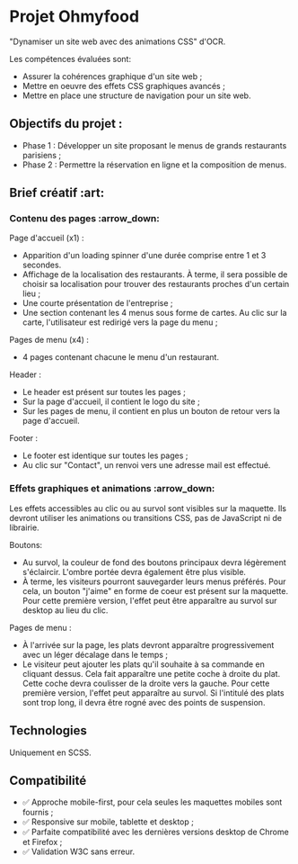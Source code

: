 # Projet Ohmyfood

"Dynamiser un site web avec des animations CSS" d'OCR. 

Les compétences évaluées sont:
- Assurer la cohérences graphique d'un site web ;
- Mettre en oeuvre des effets CSS graphiques avancés ;
- Mettre en place une structure de navigation pour un site web.

<h2>Objectifs du projet : </h2>

- Phase 1 : Développer un site proposant le menus de grands restaurants parisiens ;
- Phase 2 : Permettre la réservation en ligne et la composition de menus.

<h2>Brief créatif :art: </h2>

<h3>Contenu des pages :arrow_down: </h3>

Page d'accueil (x1) :
- Apparition d'un loading spinner d'une durée comprise entre 1 et 3 secondes.
- Affichage de la localisation des restaurants. À terme, il sera possible de choisir sa localisation pour trouver des restaurants proches d'un certain lieu ;
- Une courte présentation de l'entreprise ;
- Une section contenant les 4 menus sous forme de cartes. Au clic sur la carte, l'utilisateur est redirigé vers la page du menu ;


Pages de menu (x4) :
- 4 pages contenant chacune le menu d'un restaurant.

Header :
- Le header est présent sur toutes les pages ;
- Sur la page d'accueil, il contient le logo du site ;
- Sur les pages de menu, il contient en plus un bouton de retour vers la page d'accueil.

Footer :
- Le footer est identique sur toutes les pages ;
- Au clic sur "Contact", un renvoi vers une adresse mail est effectué.


<h3>Effets graphiques et animations :arrow_down: </h3>

Les effets accessibles au clic ou au survol sont visibles sur la maquette. Ils devront utiliser les animations ou transitions CSS, pas de JavaScript ni de librairie.

Boutons:
- Au survol, la couleur de fond des boutons principaux devra légèrement s'éclaircir. L'ombre portée devra également être plus visible.
- À terme, les visiteurs pourront sauvegarder leurs menus préférés. Pour cela, un bouton "j'aime" en forme de coeur est présent sur la maquette. Pour cette première version, l'effet peut être apparaître au survol sur desktop au lieu du clic.

Pages de menu :
- À l'arrivée sur la page, les plats devront apparaître progressivement avec un léger décalage dans le temps ;
- Le visiteur peut ajouter les plats qu'il souhaite à sa commande en cliquant dessus. Cela fait apparaître une petite coche à droite du plat. Cette coche devra coulisser de la droite vers la gauche. Pour cette première version, l'effet peut apparaître au survol. Si l'intitulé des plats sont trop long, il devra être rogné avec des points de suspension. 

<h2>Technologies</h2>
Uniquement en SCSS.

<h2>Compatibilité</h2>

- ✅ Approche mobile-first, pour cela seules les maquettes mobiles sont fournis ;
- ✅ Responsive sur mobile, tablette et desktop ;
- ✅ Parfaite compatibilité avec les dernières versions desktop de Chrome et Firefox ;
- ✅ Validation W3C sans erreur.














